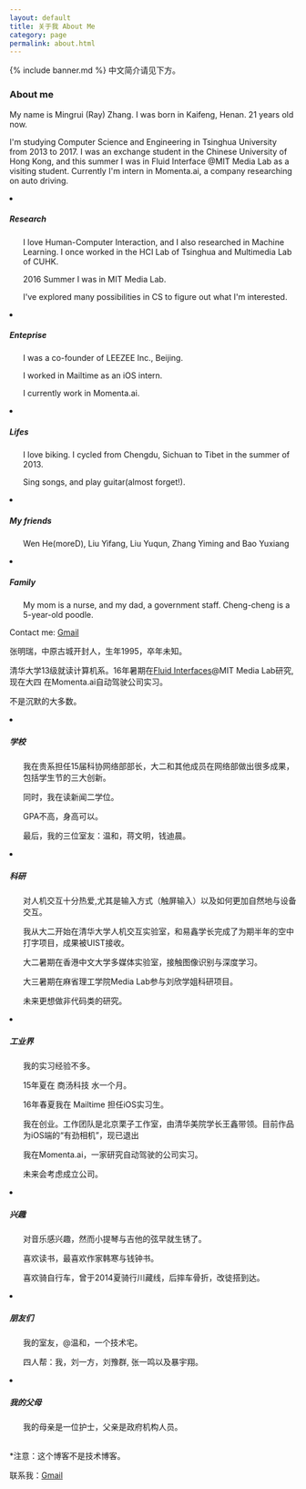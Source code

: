 ```yaml
---
layout: default
title: 关于我 About Me
category: page
permalink: about.html
---
```


{% include banner.md %}
中文简介请见下方。
<h3>About me</h3>
<p>My name is Mingrui (Ray) Zhang. I was born in Kaifeng, Henan. 21 years old now.</p>
<p>I'm studying Computer Science and Engineering in Tsinghua University from 2013 to 2017. 
 I was an exchange student in the Chinese University of Hong Kong, and this summer I was in Fluid Interface @MIT Media Lab as a visiting student. Currently I'm intern in Momenta.ai, a company researching on auto driving.</p>

<li><h5>Research</h5></li>
<ul>
<p>I love Human-Computer Interaction, and I also researched in Machine Learning. I once worked in the HCI Lab of Tsinghua and Multimedia Lab of CUHK.</p>
<p>2016 Summer I was in MIT Media Lab.</p>
<p>I've explored many possibilities in CS to figure out what I'm interested.</p>
</ul>

<li><h5>Enteprise</h5></li>
<ul>
<p>I was a co-founder of LEEZEE Inc., Beijing.</p>
<p>I worked in Mailtime as an iOS intern.</p>
<p>I currently work in Momenta.ai.</p>
</ul>

<li><h5>Lifes</h5></li>
<ul>
<p>I love biking. I cycled from Chengdu, Sichuan to Tibet in the summer of 2013.</p>
<p>Sing songs, and play guitar(almost forget!).</p>
</ul>

<li><h5>My friends</h5></li>
<ul>
Wen He(moreD), Liu Yifang, Liu Yuqun, Zhang Yiming and Bao Yuxiang
</ul>

<li><h5>Family</h5></li>
<ul>
My mom is a nurse, and my dad, a government staff. Cheng-cheng is a 5-year-old poodle.
</ul>

Contact me: <a href="mailto:z1m6r3@gmail.com" target="_blank">Gmail</a>
<br>

<p>张明瑞，中原古城开封人，生年1995，卒年未知。</p>
<p>清华大学13级就读计算机系。16年暑期在<a href="http://fluid.media.mit.edu/">Fluid Interfaces</a>@MIT Media Lab研究, 现在大四 在Momenta.ai自动驾驶公司实习。</p>
<p>不是沉默的大多数。</p>
<li ><h5>学校<h5></li>
<ul>
<p>我在贵系担任15届科协网络部部长，大二和其他成员在网络部做出很多成果，包括学生节的三大创新。</p>
<p>同时，我在读新闻二学位。</p>
<p>GPA不高，身高可以。</p>
<p>最后，我的三位室友：温和，蒋文明，钱迪晨。</p>
</ul>

<li><h5>科研</h5></li>
<ul>
<p>对人机交互十分热爱,尤其是输入方式（触屏输入）以及如何更加自然地与设备交互。</p>
<p>我从大二开始在清华大学人机交互实验室，和易鑫学长完成了为期半年的空中打字项目，成果被UIST接收。</p>
<p>大二暑期在香港中文大学多媒体实验室，接触图像识别与深度学习。</p>
<p>大三暑期在麻省理工学院Media Lab参与刘欣学姐科研项目。</p>
<p>未来更想做非代码类的研究。</p>
</ul>

<li><h5>工业界</h5></li>
<ul>
<p>我的实习经验不多。</p>
<p>15年夏在 商汤科技 水一个月。</p>
<p>16年春夏我在 Mailtime 担任iOS实习生。</p>
<p>我在创业。工作团队是北京栗子工作室，由清华美院学长王鑫带领。目前作品为iOS端的“有劲相机”，现已退出</p>
<p>我在Momenta.ai，一家研究自动驾驶的公司实习。</p>
<p>未来会考虑成立公司。</p>
</ul>

<li><h5>兴趣</h5></li>
<ul>
<p>对音乐感兴趣，然而小提琴与吉他的弦早就生锈了。</p>
<p>喜欢读书，最喜欢作家韩寒与钱钟书。</p>
<p>喜欢骑自行车，曾于2014夏骑行川藏线，后摔车骨折，改徒搭到达。</p>
</ul>

<li><h5>朋友们</h5></li>
<ul>
<p>我的室友，@温和，一个技术宅。</p>
<p>四人帮：我，刘一方，刘豫群, 张一鸣以及暴宇翔。</p>
</ul>

<li><h5>我的父母</h5></li>
<ul>
我的母亲是一位护士，父亲是政府机构人员。
</ul>
<br>
*注意：这个博客不是技术博客。
</br>

联系我：<a href="mailto:z1m6r3@gmail.com" target="_blank">Gmail</a>

<br><br><br><br>